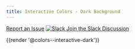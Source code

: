 ```yaml
---
title: Interactive Colors - Dark Background
---
```

<a class="create-button small" href="https://bitbucket.org/uclaucomm/ucla-bruin-components/issues?status=new&status=open">Report an Issue</a>
<a class="create-button small" href="https://ucla.slack.com/archives/G01KJ3GJKHS">![Slack](/build/docs/img/slack-icon-white.png) Join the Slack Discussion</a>

{{render '@colors--interactive-dark'}}
